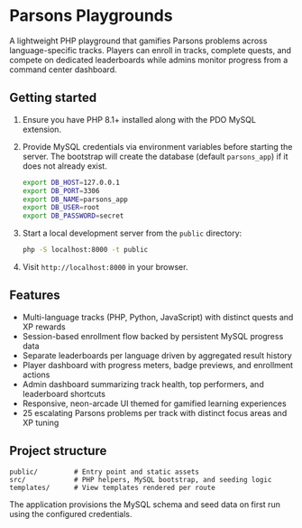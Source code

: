 # Parsons Playgrounds

A lightweight PHP playground that gamifies Parsons problems across language-specific tracks. Players can enroll in tracks, complete quests, and compete on dedicated leaderboards while admins monitor progress from a command center dashboard.

## Getting started

1. Ensure you have PHP 8.1+ installed along with the PDO MySQL extension.
2. Provide MySQL credentials via environment variables before starting the server. The bootstrap will create the database (default `parsons_app`) if it does not already exist.

   ```bash
   export DB_HOST=127.0.0.1
   export DB_PORT=3306
   export DB_NAME=parsons_app
   export DB_USER=root
   export DB_PASSWORD=secret
   ```

3. Start a local development server from the `public` directory:

   ```bash
   php -S localhost:8000 -t public
   ```
4. Visit `http://localhost:8000` in your browser.

## Features

- Multi-language tracks (PHP, Python, JavaScript) with distinct quests and XP rewards
- Session-based enrollment flow backed by persistent MySQL progress data
- Separate leaderboards per language driven by aggregated result history
- Player dashboard with progress meters, badge previews, and enrollment actions
- Admin dashboard summarizing track health, top performers, and leaderboard shortcuts
- Responsive, neon-arcade UI themed for gamified learning experiences
- 25 escalating Parsons problems per track with distinct focus areas and XP tuning

## Project structure

```
public/         # Entry point and static assets
src/            # PHP helpers, MySQL bootstrap, and seeding logic
templates/      # View templates rendered per route
```

The application provisions the MySQL schema and seed data on first run using the configured credentials.

